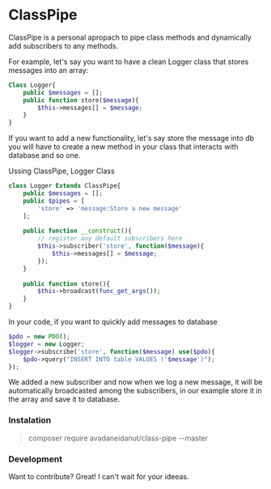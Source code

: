 # ClassPipe

ClassPipe is a personal apropach to pipe class methods and dynamically add subscribers to any methods.

For example, let's say you want to have a clean Logger class that stores messages into an array:
```php
Class Logger{
    public $messages = [];
    public function store($message){
        $this->messages[] = $message;
    }
}
```
If you want to add a new functionality, let's say store the message into db you will have to create a new method in your class that interacts with database and so one.

Ussing ClassPipe, Logger Class
```php
class Logger Extends ClassPipe{
    public $messages = [];
    public $pipes = [
        'store' => 'message:Store a new message'
    ];
    
    public function __construct(){
        // register any default subscribers here
        $this->subscriber('store', function($message){
            $this->messages[] = $message;
        });
    }
    
    public function store(){
        $this->broadcast(func_get_args());
    }
}
```
In your code, if you want to quickly add messages to database
```php
$pdo = new PDO();
$logger = new Logger;
$logger->subscribe('store', function($message) use($pdo){
    $pdo->query("INSERT INTO table VALUES ('$message')");
});
```

We added a new subscriber and now when we log a new message, it will be automatically broadcasted among the subscribers, in our example store it in the array and save it to database.

### Instalation
> composer require avadaneidanut/class-pipe --master

### Development

Want to contribute? Great! I can't wait for your ideeas.